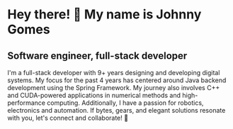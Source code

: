Hey there! 👋 My name is Johnny Gomes
=============================

Software engineer, full-stack developer
---------------------------------------

I'm a full-stack developer with 9+ years designing and developing digital systems. My focus for the past 4 years has centered around Java backend development using the Spring Framework. My journey also involves C++ and CUDA-powered applications in numerical methods and high-performance computing. Additionally, I have a passion for robotics, electronics and automation. If bytes, gears, and elegant solutions resonate with you, let's connect and collaborate! 🚀

